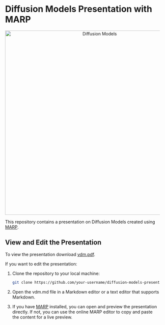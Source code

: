 # Diffusion Models Presentation with MARP


<p align="center">
  <img src="/home/theokouz/athenarc/study_group/dpm/presentation_dpm/figs/l_t_1.png" alt="Diffusion Models" width="600"/>
</p>

This repository contains a presentation on Diffusion Models created using [MARP](https://marp.app/).


## View and Edit the Presentation

To view the presentation download [vdm.pdf](https://github.com/zelaki/vdm_presentation/blob/master/vdm.pdf).

If you want to edit the presentation:

1. Clone the repository to your local machine:

   ```bash
   git clone https://github.com/your-username/diffusion-models-presentation.git
    ```
2. Open the vdm.md file in a Markdown editor or a text editor that supports Markdown.
3. If you have [MARP](https://marp.app/) installed, you can open and preview the presentation directly. If not, you can use the online MARP editor to copy and paste the content for a live preview.

